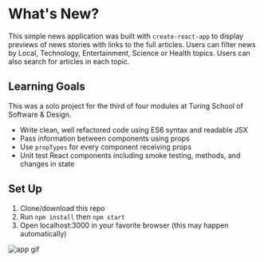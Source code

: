 # What's New?
This simple news application was built with `create-react-app` to display previews of news stories with links to the full articles. Users can filter news by Local, Technology, Entertainment, Science or Health topics. Users can also search for articles in each topic.

## Learning Goals
This was a solo project for the third of four modules at Turing School of Software & Design.
- Write clean, well refactored code using ES6 syntax and readable JSX
- Pass information between components using props
- Use `propTypes` for every component receiving props
- Unit test React components including smoke testing, methods, and changes in state

## Set Up
1. Clone/download this repo
2. Run `npm install` then `npm start`
3. Open localhost:3000 in your favorite browser (this may happen automatically)

![app gif](https://media.giphy.com/media/LOWFX7wdm8ZzNmaM5z/giphy.gif)
